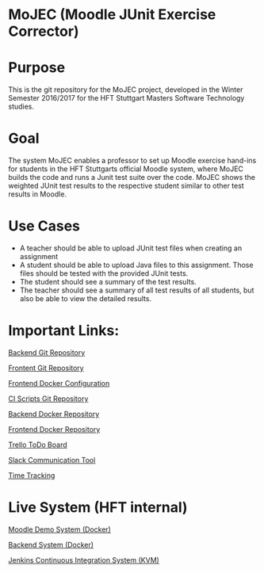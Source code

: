 MoJEC (Moodle JUnit Exercise Corrector)
========================================

# Purpose
This is the git repository for the MoJEC project, developed in the Winter Semester 2016/2017 for the HFT Stuttgart Masters Software Technology studies.

# Goal
The system MoJEC enables a professor to set up Moodle exercise hand-ins for students in the HFT Stuttgarts official Moodle system, where MoJEC builds the code and runs a Junit test suite over the code. MoJEC shows the weighted JUnit test results to the respective student similar to other test results in Moodle.

# Use Cases
- A teacher should be able to upload JUnit test files when creating an assignment
- A student should be able to upload Java files to this assignment. Those files should be tested with the provided JUnit tests.
- The student should see a summary of the test results.
- The teacher should see a summary of all test results of all students, but also be able to view the detailed results.


# Important Links:
[Backend Git Repository](https://github.com/HFTSoftwareProject/MoJEC-Backend)

[Frontent Git Repository](https://github.com/HFTSoftwareProject/moodle-assignsubmission_mojec)

[Frontend Docker Configuration](https://github.com/HFTSoftwareProject/moodle-docker)

[CI Scripts Git Repository](https://github.com/HFTSoftwareProject/MoJEC-CI-Scripts)

[Backend Docker Repository](https://hub.docker.com/r/hftstuttgart/mojec-backend/)

[Frontend Docker Repository](https://hub.docker.com/r/hftstuttgart/moodle/)

[Trello ToDo Board](https://trello.com/b/ZmsnM9C2/mst-software-project)

[Slack Communication Tool](https://hftmstsoftwareproject.slack.com)

[Time Tracking](https://docs.google.com/spreadsheets/d/1-MpYaloBiwruF3JKEFQNhkQHMwL48Fht-V6TLP1bQ5c/edit#gid=1436231210)

# Live System (HFT internal)
[Moodle Demo System (Docker)](http://10.40.10.5)

[Backend System (Docker)](http://10.40.10.5:8080)

[Jenkins Continuous Integration System (KVM)](http://10.40.10.57:8080)
